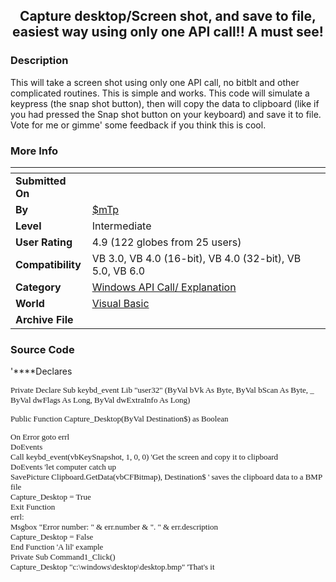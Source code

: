 ﻿<div align="center">

## Capture desktop/Screen shot, and save to file, easiest way using only one API call\!\! A must see\!


</div>

### Description

This will take a screen shot using only one API call, no bitblt and other complicated routines. This is simple and works. This code will simulate a keypress (the snap shot button), then will copy the data to clipboard (like if you had pressed the Snap shot button on your keyboard) and save it to file. Vote for me or gimme' some feedback if you think this is cool.
 
### More Info
 


<span>             |<span>
---                |---
**Submitted On**   |
**By**             |[$mTp ](https://github.com/Planet-Source-Code/PSCIndex/blob/master/ByAuthor/mtp.md)
**Level**          |Intermediate
**User Rating**    |4.9 (122 globes from 25 users)
**Compatibility**  |VB 3\.0, VB 4\.0 \(16\-bit\), VB 4\.0 \(32\-bit\), VB 5\.0, VB 6\.0
**Category**       |[Windows API Call/ Explanation](https://github.com/Planet-Source-Code/PSCIndex/blob/master/ByCategory/windows-api-call-explanation__1-39.md)
**World**          |[Visual Basic](https://github.com/Planet-Source-Code/PSCIndex/blob/master/ByWorld/visual-basic.md)
**Archive File**   |[](https://github.com/Planet-Source-Code/mtp-capture-desktop-screen-shot-and-save-to-file-easiest-way-using-only-one-api-call-a-mus__1-10994/archive/master.zip)





### Source Code

'****Declares
<Font face="verdana" size ="2"><P>Private Declare Sub keybd_event Lib "user32" (ByVal bVk As Byte, ByVal bScan As Byte, _
ByVal dwFlags As Long, ByVal dwExtraInfo As Long)</P>
<P>Public Function Capture_Desktop(ByVal Destination$) as Boolean </P>
On Error goto errl
<br>DoEvents
<br>Call keybd_event(vbKeySnapshot, 1, 0, 0) 'Get the screen and copy it to clipboard
<br>DoEvents 'let computer catch up
<br>SavePicture Clipboard.GetData(vbCFBitmap), Destination$ ' saves the clipboard data to a BMP file
<br>Capture_Desktop = True
<br>Exit Function
<br>errl:
<br>Msgbox "Error number: " & err.number & ". " & err.description
<br>Capture_Desktop = False
<br>End Function
'A lil' example
<br>Private Sub Command1_Click()
<br>Capture_Desktop "c:\windows\desktop\desktop.bmp" 'That's it

